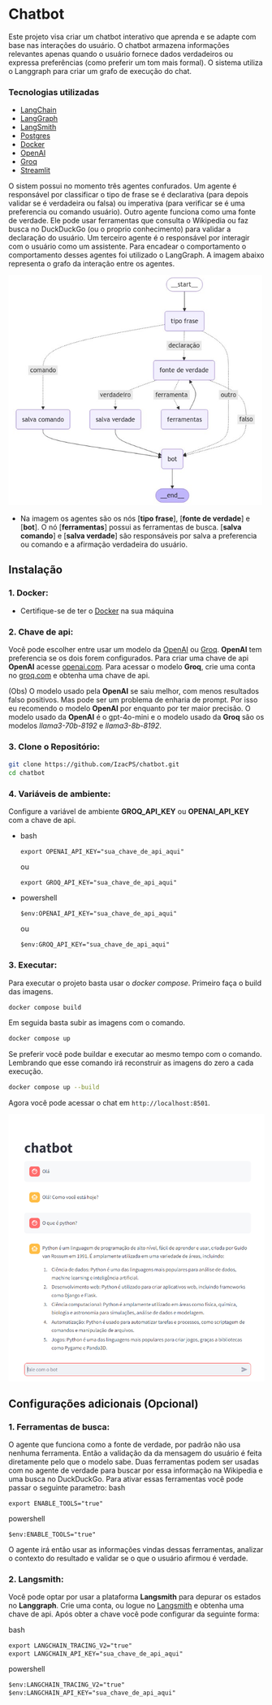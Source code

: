 # Chatbot

Este projeto visa criar um chatbot interativo que aprenda e se adapte com base nas interações do usuário. O chatbot armazena informações relevantes apenas quando o usuário fornece dados verdadeiros ou expressa preferências (como preferir um tom mais formal).
O sistema utiliza o Langgraph para criar um grafo de execução do chat.

### Tecnologias utilizadas 
- [LangChain](https://www.langchain.com/)
- [LangGraph](https://www.langchain.com/langgraph)
- [LangSmith](https://www.langchain.com/langsmith)
- [Postgres](https://www.postgresql.org/)
- [Docker](https://www.docker.com/)
- [OpenAI](https://openai.com/)
- [Groq](https://groq.com/)
- [Streamlit](https://streamlit.io/)

O sistem possui no momento três agentes confurados. Um agente é responsável por classificar o tipo de frase 
se é declarativa (para depois validar se é verdadeira ou falsa) ou imperativa (para verificar se é uma preferencia ou comando usuário).
Outro agente funciona como uma fonte de verdade. Ele pode usar ferramentas que consulta o Wikipedia ou faz busca no DuckDuckGo 
(ou o proprio conhecimento) para validar a declaração do usuário. Um terceiro agente é o responsável por interagir com o usuário
como um assistente. Para encadear o comportamento o comportamento desses agentes foi utilizado o LangGraph. A imagem abaixo representa o grafo 
da interação entre os agentes.

<img src="./images/graph.png" alt="drawing" width="500"/>
 
 - Na imagem os agentes são os nós [**tipo frase**], [**fonte de verdade**] e [**bot**]. O nó [**ferramentas**] possui as ferramentas de busca.
 [**salva comando**] e [**salva verdade**] são responsáveis por salva a preferencia ou comando e a afirmação verdadeira do usuário. 

## Instalação 
### 1. Docker:
 - Certifique-se de ter o [Docker](https://www.docker.com/products/docker-desktop/) na sua máquina

### 2. Chave de api:
Você pode escolher entre usar um modelo da [OpenAI](https://openai.com/) ou [Groq](https://groq.com/).
**OpenAI** tem preferencia se os dois forem configurados.
Para criar uma chave de api **OpenAI** acesse [openai.com](https://openai.com/).
Para acessar o modelo **Groq**, crie uma conta no [groq.com](https://groq.com/) e obtenha uma chave de api.

(Obs) O modelo usado pela **OpenAI** se saiu melhor, com menos resultados falso positivos. Mas pode ser um problema de enharia de prompt.
Por isso eu recomendo o modelo **OpenAI** por enquanto por ter maior precisão. O modelo usado da **OpenAI** é o 
gpt-4o-mini e o modelo usado da **Groq** são os modelos *llama3-70b-8192* e *llama3-8b-8192*.

### 3. Clone o Repositório:
```bash
git clone https://github.com/IzacPS/chatbot.git
cd chatbot
```
### 4. Variáveis de ambiente:
Configure a variável de ambiente **GROQ_API_KEY** ou **OPENAI_API_KEY** com a chave de api.

- bash

    ```
    export OPENAI_API_KEY="sua_chave_de_api_aqui"
    ```
    ou
    ```
    export GROQ_API_KEY="sua_chave_de_api_aqui"
    ```
- powershell
    ```
    $env:OPENAI_API_KEY="sua_chave_de_api_aqui"
    ```
    ou
    ```
    $env:GROQ_API_KEY="sua_chave_de_api_aqui"
    ```
### 3. Executar:

Para executar o projeto basta usar o  *docker compose*.
Primeiro faça o build das imagens.

```bash
docker compose build
```
Em seguida basta subir as imagens com o comando.
```bash
docker compose up
```

Se preferir você pode buildar e executar ao mesmo tempo com o comando. Lembrando que
esse comando irá reconstruir as imagens do zero a cada execução.
```bash
docker compose up --build
```

Agora você pode acessar o chat em `http://localhost:8501`.

<img src="./images/chat.png" alt="drawing" width="600"/>

## Configurações adicionais (Opcional)

### 1. Ferramentas de busca:
O agente que funciona como a fonte de verdade, por padrão não usa nenhuma ferramenta.
Então a validação da da mensagem do usuário é feita diretamente pelo que o modelo sabe.
Duas ferramentas podem ser usadas com no agente de verdade para buscar por essa informação
na Wikipedia e uma busca no DuckDuckGo. Para ativar essas ferramentas você pode passar o seguinte
parametro:
bash
```
export ENABLE_TOOLS="true"
```
powershell
```
$env:ENABLE_TOOLS="true"
```
O agente irá então usar as informações vindas dessas ferramentas, analizar o contexto do resultado
e validar se o que o usuário afirmou é verdade.

### 2. Langsmith:
Você pode optar por usar a plataforma **Langsmith** para depurar os estados no **Langgraph**.
Crie uma conta, ou logue no [Langsmith](https://www.langchain.com/langsmith) e obtenha uma chave de api.
Após obter a chave você pode configurar da seguinte forma:

bash
```
export LANGCHAIN_TRACING_V2="true"
export LANGCHAIN_API_KEY="sua_chave_de_api_aqui"
```
powershell
```
$env:LANGCHAIN_TRACING_V2="true"
$env:LANGCHAIN_API_KEY="sua_chave_de_api_aqui"
```

